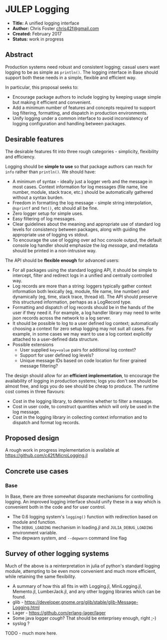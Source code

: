 # JULEP Logging

- **Title:** A unified logging interface
- **Author:** Chris Foster <chris42f@gmail.com>
- **Created:** February 2017
- **Status:** work in progress

## Abstract

Production systems need robust and consistent logging; casual users want logging
to be as simple as `println()`.  The logging interface in Base should support
both these needs in a simple, flexible and efficient way.

In particular, this proposal seeks to:
* Encourage package authors to include logging by keeping usage simple but
  making it efficient and convenient.
* Add a minimum number of features and concepts required to support log
  filtering, formatting, and dispatch in production environments.
* Unify logging under a common interface to avoid inconsistency of logging
  configuration and handling between packages.

## Desirable features

The desirable features fit into three rough categories - simplicity, flexibility
and efficiency.

Logging should be **simple to use** so that package authors can reach for `info`
rather than `println()`.  We should have:

* A minimum of syntax - ideally just a logger verb and the message in most
  cases.  Context information for log messages (file name, line number, module,
  stack trace, etc.) should be automatically gathered without a syntax burden.
* Freedom in formatting the log message - simple string interpolation,
  `@sprintf` and `fmt()`, etc should all be fine.
* Zero logger setup for simple uses.
* Easy filtering of log messages.
* Clear guidelines about the meaning and appropriate use of standard log levels
  for consistency between packages, along with guiding the appropriate use of
  logging vs stdout.
* To encourage the use of logging over ad hoc console output, the default
  console log handler should emphasize the *log message*, and metadata should be
  printed in a non-intrusive way.


The API should be **flexible enough** for advanced users:

* For all packages using the standard logging API, it should be simple to
  intercept, filter and redirect logs in a unified and centrally controlled way.
* Log records are more than a string: loggers typically gather context
  information both lexically (eg, module, file name, line number) and
  dynamically (eg, time, stack trace, thread id).  The API should preserve this
  structured information, perhaps as a LogRecord type.
* Formatting and dispatch of log records should be in the hands of the user if
  they need it. For example, a log handler library may need to write json
  records across the network to a log server.
* It should be possible to log to a user defined log context; automatically
  choosing a context for zero setup logging may not suit all cases.  For
  example, in some cases we may want to use a log context explicitly attached to
  a user-defined data structure.
* Possible extensions
    * User supplied `key=value` pairs for additional log context?
    * Support for user defined log levels?
    * Unique message IDs based on code location for finer grained message
      filtering?

The design should allow for an **efficient implementation**, to encourage
the availability of logging in production systems; logs you don't see should be
almost free, and logs you do see should be cheap to produce. The runtime cost
comes in three flavours:

* Cost in the logging library, to determine whether to filter a message.
* Cost in user code, to construct quantities which will only be used in the
  log message.
* Cost in the logging library in collecting context information and
  to dispatch and format log records.


## Proposed design

A rough work in progress implementation is available at
https://github.com/c42f/MicroLogging.jl


## Concrete use cases

### Base

In Base, there are three somewhat disparate mechanisms for controlling logging.
An improved logging interface should unify these in a way which is convenient
both in the code and for user control.

* The 0.6 logging system's `logging()` function with redirection based on module
  and function.
* The `DEBUG_LOADING` mechanism in loading.jl and `JULIA_DEBUG_LOADING`
  environment variable.
* The depwarn system, and `--depwarn` command line flag


## Survey of other logging systems

Much of the above is a reinterpretation in julia of python's standard logging
module, attempting to be even more convenient and much more efficient, while
retaining the same flexibility.

* A summary of how this all fits in with Logging.jl, MiniLogging.jl, Memento.jl,
  LumberJack.jl, and any other logging libraries which can be found.
* glib - https://developer.gnome.org/glib/stable/glib-Message-Logging.html
* Lager - https://github.com/erlang-lager/lager
* Some java logger *cough*?  That should be enterprisey enough, right ;-)
* syslog ?

TODO - much more here.

